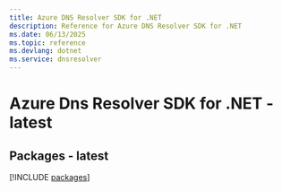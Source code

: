 ```yaml
---
title: Azure DNS Resolver SDK for .NET
description: Reference for Azure DNS Resolver SDK for .NET
ms.date: 06/13/2025
ms.topic: reference
ms.devlang: dotnet
ms.service: dnsresolver
---
```

# Azure Dns Resolver SDK for .NET - latest
## Packages - latest
[!INCLUDE [packages](dns-resolver-index.md)]